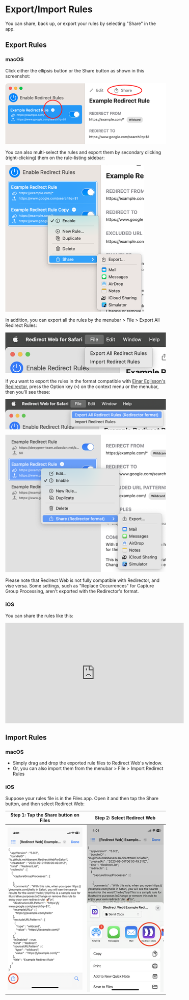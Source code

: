 # Export/Import Rules

You can share, back up, or export your rules by selecting "Share" in the app.

## Export Rules

### macOS

Click either the ellipsis button or the Share button as shown in this screenshot:

![Share on macOS](assets/share-on-macos.png)

You can also multi-select the rules and export them by secondary clicking (right-clicking) them on the rule-listing sidebar:

![Share multiple rules on macOS](assets/multiselect-on-macos.png)

In addition, you can export all the rules by the menubar > File > Export All Redirect Rules:

![Menubar > File](assets/menubar-file.png)

If you want to export the rules in the format compatible with [Einar Egilsson's Redirector](https://einaregilsson.com/redirector/), press the Option key (`⌥`) on the context menu or the menubar, then you'll see these:

![Menubar > File (Redirector)](assets/menubar-file-redirector.png)

![Context Menu (Redirector)](assets/context-menu-redirector.png)

Please note that Redirect Web is not fully compatible with Redirector, and vise versa. Some settings, such as "Replace Occurrences" for Capture Group Processing, aren't exported with the Redirector's format.

### iOS

You can share the rules like this:

<iframe width="560" height="315" src="https://www.youtube.com/embed/uQ6-SLEMlT4" title="YouTube video player" frameborder="0" allow="accelerometer; autoplay; clipboard-write; encrypted-media; gyroscope; picture-in-picture; web-share" allowfullscreen></iframe>

## Import Rules

### macOS

- Simply drag and drop the exported rule files to Redirect Web's window.
- Or, you can also import them from the menubar > File > Import Redirect Rules

### iOS

Suppose your rules file is in the Files app. Open it and then tap the Share button, and then select Redirect Web:

| Step 1: Tap the Share button on Files | Step 2: Select Redirect Web |
|-|-|
| ![Alt text](assets/files-share-ios.png) | ![Alt text](assets/share-sheet-ios.png) |
